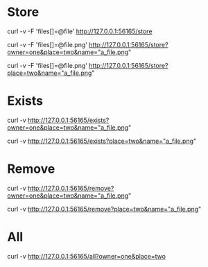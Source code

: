 # Store

curl -v -F 'files[]=@file' http://127.0.0.1:56165/store

curl -v -F 'files[]=@file.png' http://127.0.0.1:56165/store?owner=one&place=two&name="a_file.png"

curl -v -F 'files[]=@file.png' http://127.0.0.1:56165/store?place=two&name="a_file.png"


# Exists

curl -v http://127.0.0.1:56165/exists?owner=one&place=two&name="a_file.png"

curl -v http://127.0.0.1:56165/exists?place=two&name="a_file.png"


# Remove

curl -v http://127.0.0.1:56165/remove?owner=one&place=two&name="a_file.png"

curl -v http://127.0.0.1:56165/remove?place=two&name="a_file.png"


# All

curl -v http://127.0.0.1:56165/all?owner=one&place=two
